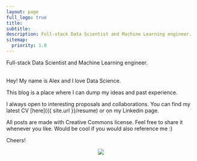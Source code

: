 ```yaml
---
layout: page
full_logo: true
title: 
subtitle: 
description: Full-stack Data Scientist and Machine Learning engineer.
sitemap:
  priority: 1.0
---
```

<p id="describe-text">Full-stack Data Scientist and Machine Learning engineer.</p>
<br>
Hey! My name is Alex and I love Data Science.

This blog is a place where I can dump my ideas and past experience. 

I always open to interesting proposals and collaborations.  You can find my latest CV [here]({{ site.url }}/resume) or on my Linkedin page.

All posts are made with Creative Commons license. Feel free to share it whenever you like. Would be cool if you would also reference me :)  

Cheers!

<p align="center">
<img src="https://media.giphy.com/media/sIIhZliB2McAo/giphy.gif"  />
</p>

<br>
<br>
<br>
<br>
<br>